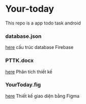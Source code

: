 # Your-today
This repo is a app todo task android

### database.json
[here](database.json)
cấu trúc database Firebase
### PTTK.docx
[here](PTTK.docx)
Phân tích thiết kế 
### YourToday.fig
[here](YourToday.fig)
Thiết kế giao diện bằng Figma
